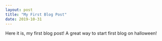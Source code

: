 ```yaml
---
layout: post
title: "My First Blog Post"
date: 2019-10-31
---
```


Here it is, my first blog post! A great way to start first blog on halloween!
